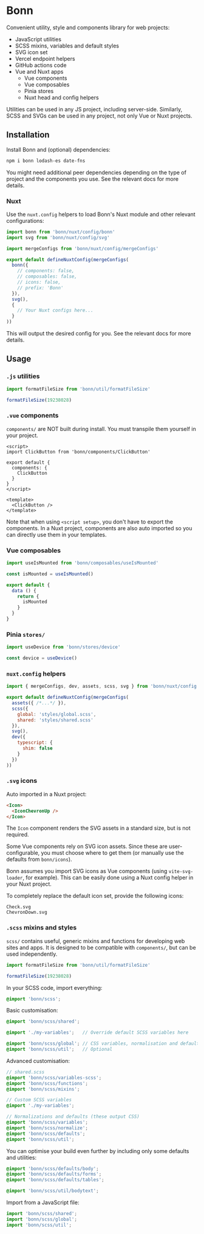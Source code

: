# Bonn

Convenient utility, style and components library for web projects:

- JavaScript utilities
- SCSS mixins, variables and default styles
- SVG icon set
- Vercel endpoint helpers
- GitHub actions code
- Vue and Nuxt apps
  - Vue components
  - Vue composables
  - Pinia stores
  - Nuxt head and config helpers

Utilities can be used in any JS project, including server-side. Similarly, SCSS and SVGs can be used in any project, not only Vue or Nuxt projects.



## Installation

Install Bonn and (optional) dependencies:

```sh
npm i bonn lodash-es date-fns
```

You might need additional peer dependencies depending on the type of project and the components you use. See the relevant docs for more details.



### Nuxt

Use the `nuxt.config` helpers to load Bonn's Nuxt module and other relevant configurations:

```js
import bonn from 'bonn/nuxt/config/bonn'
import svg from 'bonn/nuxt/config/svg'

import mergeConfigs from 'bonn/nuxt/config/mergeConfigs'

export default defineNuxtConfig(mergeConfigs(
  bonn({
    // components: false,
    // composables: false,
    // icons: false,
    // prefix: 'Bonn'
  }),
  svg(),
  {
    // Your Nuxt configs here...
  }
))
```

This will output the desired config for you. See the relevant docs for more details.




## Usage

### `.js` utilities

```js
import formatFileSize from 'bonn/util/formatFileSize'

formatFileSize(19238028)
```



### `.vue` components

`components/` are NOT built during install. You must transpile them yourself in your project.

```vue
<script>
import ClickButton from 'bonn/components/ClickButton'

export default {
  components: {
    ClickButton
  }
}
</script>

<template>
  <ClickButton />
</template>
```

Note that when using `<script setup>`, you don't have to export the components. In a Nuxt project, components are also auto imported so you can directly use them in your templates.



### Vue composables

```js
import useIsMounted from 'bonn/composables/useIsMounted'

const isMounted = useIsMounted()

export default {
  data () {
    return {
      isMounted
    }
  }
}
```



### Pinia `stores/`

```js
import useDevice from 'bonn/stores/device'

const device = useDevice()
```



### `nuxt.config` helpers

```js
import { mergeConfigs, dev, assets, scss, svg } from 'bonn/nuxt/config'

export default defineNuxtConfig(mergeConfigs(
  assets({ /*...*/ }),
  scss({
    global: 'styles/global.scss',
    shared: 'styles/shared.scss'
  }),
  svg(),
  dev({
    typescript: {
      shim: false
    }
  })
))
```


### `.svg` icons

Auto imported in a Nuxt project:

```html
<Icon>
  <IconChevronUp />
</Icon>
```

The `Icon` component renders the SVG assets in a standard size, but is not required.

Some Vue components rely on SVG icon assets. Since these are user-configurable, you must choose where to get them (or manually use the defaults from `bonn/icons`).

Bonn assumes you import SVG icons as Vue components (using `vite-svg-loader`, for example). This can be easily done using a Nuxt config helper in your Nuxt project.

To completely replace the default icon set, provide the following icons:

```
Check.svg
ChevronDown.svg
```



### `.scss` mixins and styles

`scss/` contains useful, generic mixins and functions for developing web sites and apps. It is designed to be compatible with `components/`, but can be used independently.

```js
import formatFileSize from 'bonn/util/formatFileSize'

formatFileSize(19238028)
```

In your SCSS code, import everything:

```scss
@import 'bonn/scss';
```

Basic customisation:

```scss
@import 'bonn/scss/shared';

@import './my-variables';   // Override default SCSS variables here

@import 'bonn/scss/global'; // CSS variables, normalisation and defaults
@import 'bonn/scss/util';   // Optional
```

Advanced customisation:

```scss
// shared.scss
@import 'bonn/scss/variables-scss';
@import 'bonn/scss/functions';
@import 'bonn/scss/mixins';

// Custom SCSS variables
@import './my-variables';

// Normalizations and defaults (these output CSS)
@import 'bonn/scss/variables';
@import 'bonn/scss/normalize';
@import 'bonn/scss/defaults';
@import 'bonn/scss/util';
```

You can optimise your build even further by including only some defaults and utilities:

```scss
@import 'bonn/scss/defaults/body';
@import 'bonn/scss/defaults/forms';
@import 'bonn/scss/defaults/tables';

@import 'bonn/scss/util/bodytext';
```

Import from a JavaScript file:

```js
import 'bonn/scss/shared';
import 'bonn/scss/global';
import 'bonn/scss/util';
```
